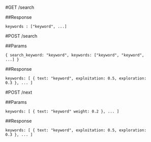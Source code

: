 #GET /search


##Response

<code>keywords : ["keyword", ...]</code>


#POST /search 

##Params

<code>{ search_keyword: "keyword", keywords: ["keyword", "keyword", ...] }</code>


##Response

<code>keywords: [
	{
		text: "keyword",
		exploitation: 0.5,
		exploration: 0.3
	},
	...
]</code>

#POST /next 

##Params

<code>keywords: [
	{
		text: "keyword"
		weight: 0.2
	},
	...
]</code>

##Response

<code>keywords: [
	{
		text: "keyword",
		exploitation: 0.5,
		exploration: 0.3
	},
	...
]</code>
